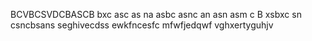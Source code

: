 BCVBCSVDCBASCB
bxc asc as na
asbc asnc an 
asn asm c
B xsbxc sn
csncbsans
seghivecdss
ewkfncesfc
mfwfjedqwf 
vghxertyguhjv
